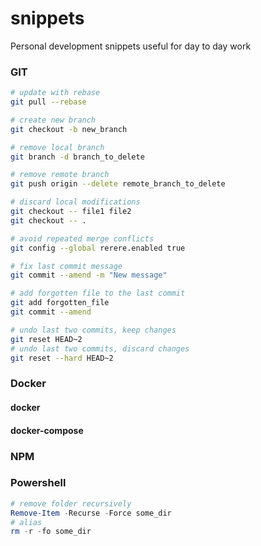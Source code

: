 # snippets
Personal development snippets useful for day to day work

### GIT
```bash
# update with rebase
git pull --rebase

# create new branch
git checkout -b new_branch

# remove local branch
git branch -d branch_to_delete

# remove remote branch
git push origin --delete remote_branch_to_delete

# discard local modifications
git checkout -- file1 file2
git checkout -- . 

# avoid repeated merge conflicts
git config --global rerere.enabled true

# fix last commit message
git commit --amend -m "New message"

# add forgotten file to the last commit
git add forgotten_file 
git commit --amend

# undo last two commits, keep changes
git reset HEAD~2
# undo last two commits, discard changes 
git reset --hard HEAD~2  
```

### Docker
#### docker
#### docker-compose
### NPM

### Powershell

```powershell
# remove folder recursively
Remove-Item -Recurse -Force some_dir
# alias
rm -r -fo some_dir
```
